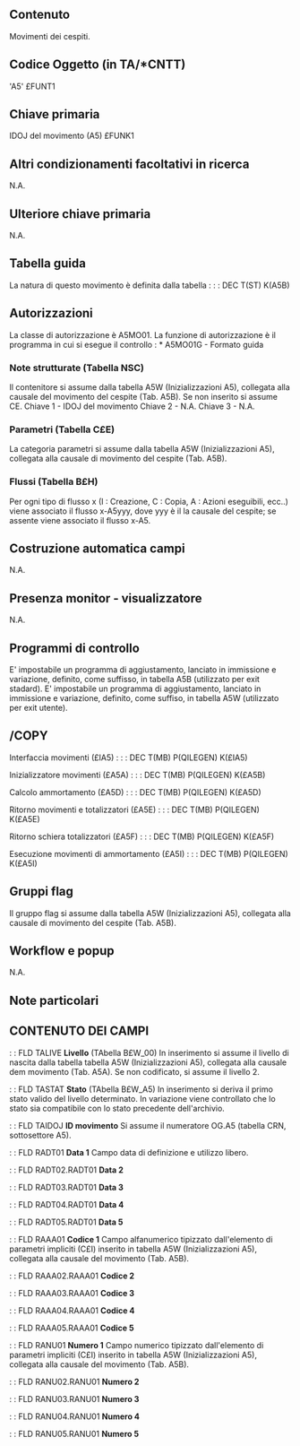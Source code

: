 ## Contenuto
Movimenti dei cespiti.

## Codice Oggetto (in TA/\*CNTT)
'A5'                               £FUNT1

## Chiave primaria
IDOJ del movimento       (A5)      £FUNK1

## Altri condizionamenti facoltativi in ricerca
N.A.

## Ulteriore chiave primaria
N.A.

## Tabella guida
La natura di questo movimento è definita dalla tabella : 
 :  : DEC T(ST) K(A5B)

## Autorizzazioni
La classe di autorizzazione è A5MO01.
La funzione di autorizzazione è il programma in cui si esegue il controllo : 
 \* A5MO01G   -    Formato guida

### Note strutturate (Tabella NSC)
Il contenitore si assume dalla tabella A5W (Inizializzazioni A5), collegata alla causale del movimento del cespite (Tab. A5B).
Se non inserito si assume CE.
Chiave 1 - IDOJ del movimento
Chiave 2 - N.A.
Chiave 3 - N.A.

### Parametri (Tabella C£E)
La categoria parametri si assume dalla tabella A5W (Inizializzazioni A5), collegata alla causale di movimento del cespite (Tab. A5B).

### Flussi (Tabella B£H)
Per ogni tipo di flusso x (I : Creazione, C : Copia, A : Azioni eseguibili, ecc..) viene associato il flusso x-A5yyy, dove yyy è il la causale del cespite; se assente viene associato il flusso x-A5.

## Costruzione automatica campi
N.A.

## Presenza monitor - visualizzatore
N.A.

## Programmi di controllo
E' impostabile un programma di aggiustamento, lanciato in  immissione e variazione, definito, come suffisso, in tabella A5B (utilizzato per exit stadard).
E' impostabile un programma di aggiustamento, lanciato in  immissione e variazione, definito, come suffiso, in tabella A5W (utilizzato per exit utente).

## /COPY
Interfaccia movimenti (£IA5) : 
 :  : DEC T(MB) P(QILEGEN) K(£IA5)

Inizializzatore movimenti (£A5A) : 
 :  : DEC T(MB) P(QILEGEN) K(£A5B)

Calcolo ammortamento (£A5D) : 
 :  : DEC T(MB) P(QILEGEN) K(£A5D)

Ritorno movimenti e totalizzatori (£A5E) : 
 :  : DEC T(MB) P(QILEGEN) K(£A5E)

Ritorno schiera totalizzatori (£A5F) : 
 :  : DEC T(MB) P(QILEGEN) K(£A5F)

Esecuzione movimenti di ammortamento (£A5I) : 
 :  : DEC T(MB) P(QILEGEN) K(£A5I)

## Gruppi flag
Il gruppo flag si assume dalla tabella A5W (Inizializzazioni A5), collegata alla causale di movimento del cespite (Tab. A5B).

## Workflow e popup
N.A.

## Note particolari

## CONTENUTO DEI CAMPI

 :  : FLD TALIVE **Livello** (TAbella B£W_00)
In inserimento si assume il livello di nascita dalla tabella tabella A5W (Inizializzazioni A5), collegata alla causale dem movimento (Tab. A5A). Se non codificato, si assume il livello 2.

 :  : FLD TASTAT **Stato**  (TAbella B£W_A5)
In inserimento si deriva il primo stato valido del livello determinato. In variazione viene controllato che lo stato sia compatibile con lo stato precedente dell'archivio.

 :  : FLD TAIDOJ **ID movimento**
Si assume il numeratore OG.A5 (tabella CRN, sottosettore A5).

 :  : FLD RADT01 **Data 1**
Campo data di definizione e utilizzo libero.

 :  : FLD RADT02.RADT01 **Data 2**

 :  : FLD RADT03.RADT01 **Data 3**

 :  : FLD RADT04.RADT01 **Data 4**

 :  : FLD RADT05.RADT01 **Data 5**

 :  : FLD RAAA01 **Codice 1**
Campo alfanumerico tipizzato dall'elemento di parametri impliciti (C£I) inserito in tabella A5W (Inizializzazioni A5), collegata alla causale del movimento (Tab. A5B).

 :  : FLD RAAA02.RAAA01 **Codice 2**

 :  : FLD RAAA03.RAAA01 **Codice 3**

 :  : FLD RAAA04.RAAA01 **Codice 4**

 :  : FLD RAAA05.RAAA01 **Codice 5**

 :  : FLD RANU01 **Numero 1**
Campo numerico tipizzato dall'elemento di parametri impliciti (C£I) inserito in tabella A5W (Inizializzazioni A5), collegata alla causale del movimento (Tab. A5B).

 :  : FLD RANU02.RANU01 **Numero 2**

 :  : FLD RANU03.RANU01 **Numero 3**

 :  : FLD RANU04.RANU01 **Numero 4**

 :  : FLD RANU05.RANU01 **Numero 5**

